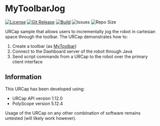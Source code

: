 # MyToolbarJog

[![License](https://img.shields.io/github/license/UniversalRobots/MyToolbarJog?label=License&style=flat-square)](LICENSE)
[![Git Release](https://img.shields.io/github/release/UniversalRobots/MyToolbarJog?label=Release&style=flat-square)](https://github.com/UniversalRobots/MyToolbarJog/releases)
[![Build](https://img.shields.io/github/workflow/status/UniversalRobots/MyToolBarJog/build-urcap?label=Build&style=flat-square)](https://github.com/UniversalRobots/MyToolbarJog/actions)
![Issues](https://img.shields.io/github/issues/UniversalRobots/MyToolBarJog?label=Issues&style=flat-square)
![Repo Size](https://img.shields.io/github/languages/code-size/UniversalRobots/MyToolBarJog?label=Size&style=flat-square)


URCap sample that allows users to incrementally jog the robot in cartesian space through the toolbar. The URCap demonstrates how to:

1. Create a toolbar (as [MyToolbar](https://github.com/UniversalRobots/MyToolbar))
2. Connect to the Dashboard server of the robot through Java
3. Send script commands from a URCap to the robot over the primary client interface


## Information
This URCap has been developed using:
- URCap API version 1.12.0
- PolyScope version 5.12.4

Usage of the URCap on any other combination of software remains untested (will likely work however).